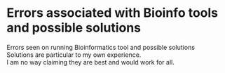 # Errors associated with Bioinfo tools and possible solutions
Errors seen on running Bioinformatics tool and possible solutions  
Solutions are particular to my own experience.  
I am no way claiming they are best and would work for all.
